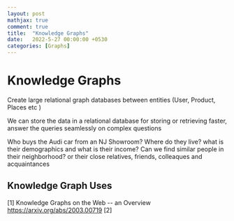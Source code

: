 ```yaml
---
layout: post
mathjax: true
comment: true
title:  "Knowledge Graphs"
date:   2022-5-27 00:00:00 +0530
categories: [Graphs]
---
```


# Knowledge Graphs

Create large relational graph databases between entities (User, Product, Places etc )

We can store the data in a relational database for storing or retrieving faster, answer the queries seamlessly on complex questions

Who buys the Audi car from an NJ Showroom? Where do they live? what is their demographics and what is their income? Can we find similar people in their neighborhood? or their close relatives, friends, colleaques and acquaintances


## Knowledge Graph Uses

[1] Knowledge Graphs on the Web -- an Overview https://arxiv.org/abs/2003.00719
[2] 



